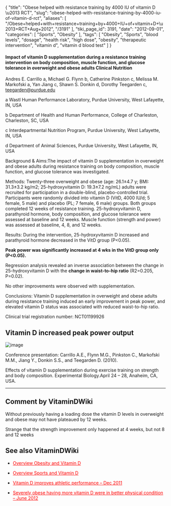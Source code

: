 {
    "title": "Obese helped with resistance training by 4000 IU of vitamin D \u2013 RCT",
    "slug": "obese-helped-with-resistance-training-by-4000-iu-of-vitamin-d-rct",
    "aliases": [
        "/Obese+helped+with+resistance+training+by+4000+IU+of+vitamin+D+\u2013+RCT+Aug+2012",
        "/3191"
    ],
    "tiki_page_id": 3191,
    "date": "2012-09-01",
    "categories": [
        "Sports",
        "Obesity"
    ],
    "tags": [
        "Obesity",
        "Sports",
        "blood levels",
        "dosage",
        "health risk",
        "high dose",
        "obesity",
        "therapeutic intervention",
        "vitamin d",
        "vitamin d blood test"
    ]
}


#### Impact of vitamin D supplementation during a resistance training intervention on body composition, muscle function, and glucose tolerance in overweight and obese adults Clinical Nutrition

Andres E. Carrillo a, Michael G. Flynn b, Catherine Pinkston c, Melissa M. Markofski a, Yan Jiang c, Shawn S. Donkin d, Dorothy Teegarden c, teegarden@purdue.edu

a Wastl Human Performance Laboratory, Purdue University, West Lafayette, IN, USA

b Department of Health and Human Performance, College of Charleston, Charleston, SC, USA

c Interdepartmental Nutrition Program, Purdue University, West Lafayette, IN, USA

d Department of Animal Sciences, Purdue University, West Lafayette, IN, USA

Background & Aims:The impact of vitamin D supplementation in overweight and obese adults during resistance training on body composition, muscle function, and glucose tolerance was investigated.

Methods: Twenty-three overweight and obese (age: 26.1±4.7 y; BMI: 31.3±3.2 kg/m2; 25-hydroxyvitamin D: 19.3±7.2 ng/mL) adults were recruited for participation in a double-blind, placebo-controlled trial. Participants were randomly divided into vitamin D (VitD, 4000 IU/d; 5 female, 5 male) and placebo (PL; 7 female, 6 male) groups. Both groups completed 12 weeks of resistance training. 25-hydroxyvitamin D, parathyroid hormone, body composition, and glucose tolerance were assessed at baseline and 12 weeks. Muscle function (strength and power) was assessed at baseline, 4, 8, and 12 weeks.

Results: During the intervention, 25-hydroxyvitamin D increased and parathyroid hormone decreased in the VitD group (P<0.05). 

 **Peak power was significantly increased at 4 wks in the VitD group only (P<0.05).**  

Regression analysis revealed an inverse association between the change in 25-hydroxyvitamin D with the  **change in waist-to-hip ratio**  (R2=0.205, P=0.02). 

No other improvements were observed with supplementation.

Conclusions: Vitamin D supplementation in overweight and obese adults during resistance training induced an early improvement in peak power, and elevated vitamin D status was associated with reduced waist-to-hip ratio.

Clinical trial registration number: NCT01199926

## Vitamin D increased peak power output

<img src="https://d378j1rmrlek7x.cloudfront.net/attachments/jpeg/waist-hip-peak-power.jpg" alt="image">

Conference presentation: Carrillo A.E., Flynn M.G., Pinkston C., Markofski M.M., Jiang Y., Donkin S.S., and Teegarden D. (2010). 

Effects of vitamin D supplementation during exercise training on strength and body composition. Experimental Biology.April 24 – 28, Anaheim, CA, USA.

- - - - - - - - - - - - - - - - - - 

## Comment by VitaminDWiki

Without previously having a loading dose the vitamin D levels in overweight and obese may not have plateaued by 12 weeks. 

Strange that the strength improvement only happened at 4 weeks, but not 8 and 12 weeks

## See also VitaminDWiki

* <a href="/posts/overview-obesity-and-vitamin-d" style="color: red; text-decoration: underline;" title="This link has an unknown page_id: 710">Overview Obesity and Vitamin D</a>

* <a href="/posts/overview-sports-and-vitamin-d" style="color: red; text-decoration: underline;" title="This link has an unknown page_id: 1259">Overview Sports and Vitamin D</a>

* <a href="/posts/vitamin-d-improves-athletic-performance" style="color: red; text-decoration: underline;" title="This link has an unknown page_id: 2217">Vitamin D improves athletic performance – Dec 2011</a>

* <a href="/posts/severely-obese-having-more-vitamin-d-were-in-better-physical-condition" style="color: red; text-decoration: underline;" title="This link has an unknown page_id: 2948">Severely obese having more vitamin D were in better physical condition – June 2012</a>